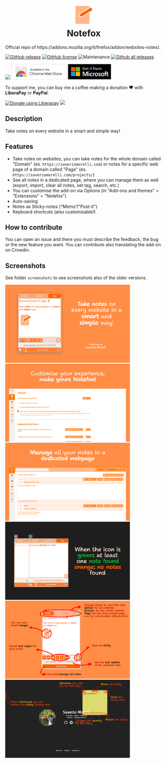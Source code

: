 <h1 align="center">
    <br>
    <img width="70" src="img/icon.svg" alt="Notefox icon" />
    <br>
    Notefox
    <br>
</h1>
Official repo of https://addons.mozilla.org/it/firefox/addon/websites-notes/.

[![GitHub release](https://img.shields.io/github/release/Sav22999/websites-notes.svg)](https://github.com/Sav22999/websites-notes/releases/) [![GitHub license](https://img.shields.io/github/license/Sav22999/websites-notes.svg)](https://github.com/Sav22999/websites-notes/blob/master/LICENSE) ![Maintenance](https://img.shields.io/badge/Maintained%3F-yes-green.svg) [![Github all releases](https://img.shields.io/github/downloads/Sav22999/websites-notes/total.svg)](https://GitHub.com/Sav22999/websites-notes/releases/)

[<img src="img/firefoxAddons.png" height="50px">](https://addons.mozilla.org/it/firefox/addon/websites-notes/)
[<img src="img/chromeAddons.png" height="50px">](https://chromewebstore.google.com/detail/agcdffobijddcccbfnhfjmaohnljefpm)
[<img src="img/microsoftAddons.png" height="50px">](https://microsoftedge.microsoft.com/addons/detail/jdgcfpdoiojfebhafmihkihficfnpahk)

To support me, you can buy me a coffee making a donation ❤️ with **LiberaPay** or **PayPal**:

<a href="https://liberapay.com/Sav22999/donate"><img alt="Donate using Liberapay" src="https://liberapay.com/assets/widgets/donate.svg"></a> [<img src="img/paypal.svg" width="160px"></img>](https://paypal.me/saveriomorelli)

## Description

Take notes on every website in a smart and simple way!

## Features

- Take notes on websites, you can take notes for the whole domain called "Domain" (es. `https://saveriomorelli.com`) or notes for a specific web page of a domain called "Page" (es. `https://saveriomorelli.com/projects/`)
- See all notes in a dedicated page, where you can manage them as well (export, import, clear all notes, set tag, search, etc.)
- You can customise the add-on via Options (in "Add-ons and themes" > "Extensions" > "Notefox")
- Auto-saving
- Notes as Sticky-notes (“Memo”/“Post-it")
- Keyboard shortcuts (also customisable!)

## How to contribute

You can open an issue and there you must describe the feedback, the bug or the new feature you want.
You can contribute also translating the add-on on Crowdin.

## Screenshots

See folder <code>screenshots</code> to see screenshots also of the older versions.

<img src="screenshots/4.0/1.png" width="400px"></img><img src="screenshots/4.0/2.png" width="400px"></img><img src="screenshots/4.0/3.png" width="400px"></img><img src="screenshots/4.0/4.png" width="400px"></img>
<img src="screenshots/4.0/tutorial1.png" width="400px"></img><img src="screenshots/4.0/tutorial2.png" width="400px"></img>
